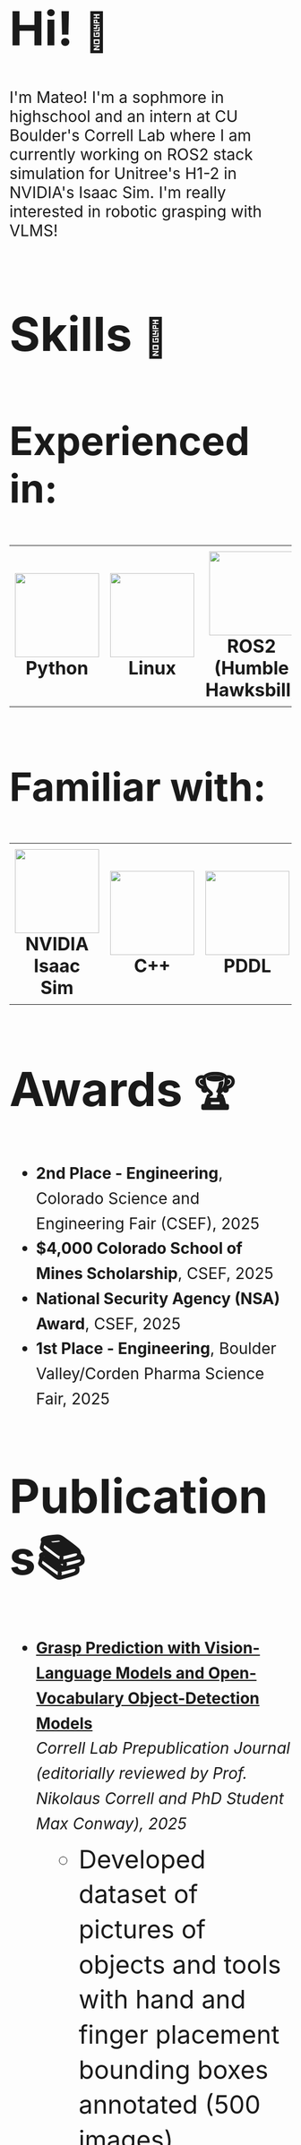 <!-- Introduction Section -->
<h1 style="font-size: 6em; font-weight: bold;">Hi! <span style="font-size: 0.8em;">👋</span></h1>
<p style="font-size: 2em; max-width: 900px;">
  I'm Mateo! I'm a sophmore in highschool and an intern at CU Boulder's Correll Lab where I am currently working on ROS2 stack simulation for Unitree's H1-2 in NVIDIA's Isaac Sim. I'm really interested in robotic grasping with VLMS!
</p>
<!-- Skills Section with robot emoji -->
<h1 style="font-size: 6em; font-weight: bold;">
  Skills <span style="font-size: 0.8em;">🤖</span>
</h1>
<h2 style="font-size: 5em; font-weight: bold;">Experienced in:</h2>
<table border="0">
  <tr>
    <td align="center" style="padding: 10px;">
      <img src="https://cdn.jsdelivr.net/gh/devicons/devicon/icons/python/python-original.svg" width="150" height="150" /><br />
      <strong style="font-size: 2em;">Python</strong>
    </td>
    <td align="center" style="padding: 10px;">
      <img src="https://upload.wikimedia.org/wikipedia/commons/3/35/Tux.svg" width="150" height="150" /><br />
      <strong style="font-size: 2em;">Linux</strong>
    </td>
    <td align="center" style="padding: 10px;">
      <img src="https://us1.discourse-cdn.com/flex022/uploads/ros/original/2X/e/e2b80a2e45b12a397dbfebddb3abe92a1b4ce921.png" width="150" height="150" /><br />
      <strong style="font-size: 2em;">ROS2 (Humble Hawksbill)</strong>
    </td>
  </tr>
</table>
<h2 style="font-size: 5em; font-weight: bold; margin-top: 100px;">Familiar with:</h2>
<table border="0">
  <tr>
    <td align="center" style="padding: 10px;">
      <img src="https://avatars.githubusercontent.com/u/157846462?s=200&v=4" width="150" height="150" /><br />
      <strong style="font-size: 2em;">NVIDIA Isaac Sim</strong>
    </td>
    <td align="center" style="padding: 10px;">
      <img src="https://cdn.jsdelivr.net/gh/devicons/devicon/icons/cplusplus/cplusplus-original.svg" width="150" height="150" /><br />
      <strong style="font-size: 2em;">C++</strong>
    </td>
    <td align="center" style="padding: 10px;">
      <img src="https://www.svgrepo.com/show/373957/pddl.svg" width="150" height="150" /><br />
      <strong style="font-size: 2em;">PDDL</strong>
    </td>
    <td align="center" style="padding: 10px;">
      <img src="https://www.pikpng.com/pngl/m/297-2979964_pytorch-first-step-pytorch-logo-png-clipart.png" width="150" height="150" /><br />
      <strong style="font-size: 2em;">PyTorch</strong>
    </td>
  </tr>
</table>

<!-- Awards Section -->
<h1 style="font-size: 6em; font-weight: bold; margin-top: 100px;">
  Awards <span style="font-size: 0.8em;">🏆</span>
</h1>
<ul style="font-size: 2em; line-height: 1.6; max-width: 900px;">
  <li>
    <strong>2nd Place - Engineering</strong>, Colorado Science and Engineering Fair (CSEF), 2025
  </li>
  <li>
    <strong>$4,000 Colorado School of Mines Scholarship</strong>, CSEF, 2025
  </li>
  <li>
    <strong>National Security Agency (NSA) Award</strong>, CSEF, 2025
  </li>
  <li>
    <strong>1st Place - Engineering</strong>, Boulder Valley/Corden Pharma Science Fair, 2025
  </li>
</ul>

<!-- Publications Section -->
<h1 style="font-size: 6em; font-weight: bold; margin-top: 100px;">Publications📚</h1>
<ul style="font-size: 2em; line-height: 1.6; max-width: 900px;">
  <li>
    <a href="https://medium.com/correll-lab/grasp-prediction-with-vision-language-models-and-open-vocabulary-object-detection-models-05ea20a6e20c" target="_blank">
      <strong>Grasp Prediction with Vision-Language Models and Open-Vocabulary Object-Detection Models</strong>
    </a><br />
    <em>Correll Lab Prepublication Journal (editorially reviewed by Prof. Nikolaus Correll and PhD Student Max Conway), 2025</em>
    <ul style="font-size: 1.6em; line-height: 1.4; margin-top: 10px;">
      <li>Developed dataset of pictures of objects and tools with hand and finger placement bounding boxes annotated (500 images).</li>
      <li>Evaluated VLMs and Open-Vocab Object-Detection Models on the dataset.</li>
      <li>Presented findings showing VLMs could be a <em>future</em> solution for open-world robotic grasping (enabling robots to pick up objects they may have never seen before).</li>
    </ul>
  </li>
</ul>
